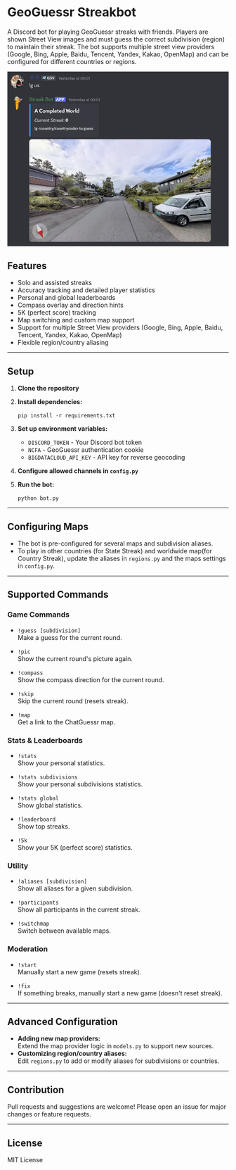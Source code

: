 # GeoGuessr Streakbot

A Discord bot for playing GeoGuessr streaks with friends. Players are shown Street View images and must guess the correct subdivision (region) to maintain their streak. The bot supports multiple street view providers (Google, Bing, Apple, Baidu, Tencent, Yandex, Kakao, OpenMap) and can be configured for different countries or regions.

![](img/example.png)

## Features

- Solo and assisted streaks
- Accuracy tracking and detailed player statistics
- Personal and global leaderboards
- Compass overlay and direction hints
- 5K (perfect score) tracking
- Map switching and custom map support
- Support for multiple Street View providers (Google, Bing, Apple, Baidu, Tencent, Yandex, Kakao, OpenMap)
- Flexible region/country aliasing

---

## Setup

1. **Clone the repository**
2. **Install dependencies:**
    ```
    pip install -r requirements.txt
    ```
3. **Set up environment variables:**
    - `DISCORD_TOKEN` - Your Discord bot token
    - `NCFA` - GeoGuessr authentication cookie
    - `BIGDATACLOUD_API_KEY` - API key for reverse geocoding

4. **Configure allowed channels in `config.py`**
5. **Run the bot:**
    ```
    python bot.py
    ```

---

## Configuring Maps

- The bot is pre-configured for several maps and subdivision aliases.
- To play in other countries (for State Streak) and worldwide map(for Country Streak), update the aliases in `regions.py` and the maps settings in `config.py`.
---

## Supported Commands

### Game Commands

- `!guess [subdivision]`  
  Make a guess for the current round.

- `!pic`  
  Show the current round's picture again.

- `!compass`  
  Show the compass direction for the current round.

- `!skip`  
  Skip the current round (resets streak).

- `!map`  
  Get a link to the ChatGuessr map.

### Stats & Leaderboards

- `!stats`  
  Show your personal statistics.

- `!stats subdivisions`  
  Show your personal subdivisions statistics.

- `!stats global`  
  Show global statistics.

- `!leaderboard`  
  Show top streaks.

- `!5k`  
  Show your 5K (perfect score) statistics.

### Utility

- `!aliases [subdivision]`  
  Show all aliases for a given subdivision.

- `!participants`  
  Show all participants in the current streak.

- `!switchmap`  
  Switch between available maps.

### Moderation

- `!start`  
  Manually start a new game (resets streak).

- `!fix`  
  If something breaks, manually start a new game (doesn't reset streak).

---

## Advanced Configuration

- **Adding new map providers:**  
  Extend the map provider logic in `models.py` to support new sources.
- **Customizing region/country aliases:**  
  Edit `regions.py` to add or modify aliases for subdivisions or countries.

---

## Contribution

Pull requests and suggestions are welcome! Please open an issue for major changes or feature requests.

---

## License

MIT License